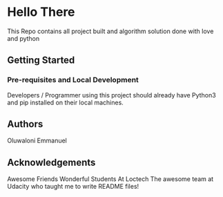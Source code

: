 # Hello There

This Repo contains all project built and algorithm solution done with love and python

## Getting Started

### Pre-requisites and Local Development

Developers / Programmer using this project should already have Python3 and pip installed on their local machines.

## Authors

Oluwaloni Emmanuel

## Acknowledgements

Awesome Friends
Wonderful Students At Loctech
The awesome team at Udacity who taught me to write README files!
